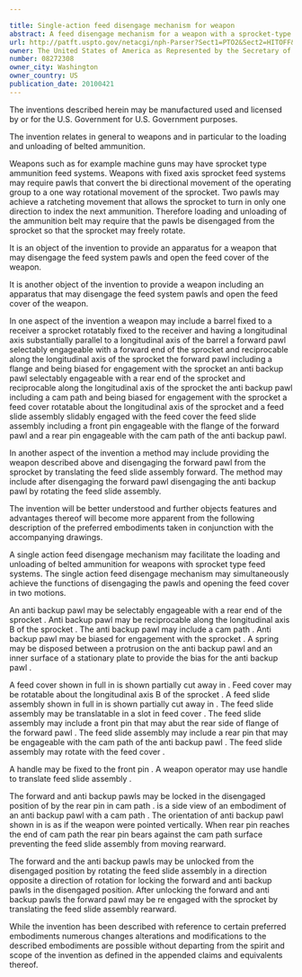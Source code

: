 ```yaml
---

title: Single-action feed disengage mechanism for weapon
abstract: A feed disengage mechanism for a weapon with a sprocket-type feed system may include a sprocket rotatably fixed to the receiver. A forward pawl may be selectably engageable with a forward end of the sprocket. The forward pawl may include a flange and be biased for engagement with the sprocket. An anti-backup pawl may be selectably engageable with a rear end of the sprocket. The anti-backup pawl may include a cam path and be biased for engagement with the sprocket. A feed cover may include a feed slide assembly that may be translatable in a slot in the feed cover. The feed slide assembly may include a front pin engageable with the flange of the forward pawl and a rear pin engageable with the cam path of the anti-backup pawl.
url: http://patft.uspto.gov/netacgi/nph-Parser?Sect1=PTO2&Sect2=HITOFF&p=1&u=%2Fnetahtml%2FPTO%2Fsearch-adv.htm&r=1&f=G&l=50&d=PALL&S1=08272308&OS=08272308&RS=08272308
owner: The United States of America as Represented by the Secretary of the Army
number: 08272308
owner_city: Washington
owner_country: US
publication_date: 20100421
---
```

The inventions described herein may be manufactured used and licensed by or for the U.S. Government for U.S. Government purposes.

The invention relates in general to weapons and in particular to the loading and unloading of belted ammunition.

Weapons such as for example machine guns may have sprocket type ammunition feed systems. Weapons with fixed axis sprocket feed systems may require pawls that convert the bi directional movement of the operating group to a one way rotational movement of the sprocket. Two pawls may achieve a ratcheting movement that allows the sprocket to turn in only one direction to index the next ammunition. Therefore loading and unloading of the ammunition belt may require that the pawls be disengaged from the sprocket so that the sprocket may freely rotate.

It is an object of the invention to provide an apparatus for a weapon that may disengage the feed system pawls and open the feed cover of the weapon.

It is another object of the invention to provide a weapon including an apparatus that may disengage the feed system pawls and open the feed cover of the weapon.

In one aspect of the invention a weapon may include a barrel fixed to a receiver a sprocket rotatably fixed to the receiver and having a longitudinal axis substantially parallel to a longitudinal axis of the barrel a forward pawl selectably engageable with a forward end of the sprocket and reciprocable along the longitudinal axis of the sprocket the forward pawl including a flange and being biased for engagement with the sprocket an anti backup pawl selectably engageable with a rear end of the sprocket and reciprocable along the longitudinal axis of the sprocket the anti backup pawl including a cam path and being biased for engagement with the sprocket a feed cover rotatable about the longitudinal axis of the sprocket and a feed slide assembly slidably engaged with the feed cover the feed slide assembly including a front pin engageable with the flange of the forward pawl and a rear pin engageable with the cam path of the anti backup pawl.

In another aspect of the invention a method may include providing the weapon described above and disengaging the forward pawl from the sprocket by translating the feed slide assembly forward. The method may include after disengaging the forward pawl disengaging the anti backup pawl by rotating the feed slide assembly.

The invention will be better understood and further objects features and advantages thereof will become more apparent from the following description of the preferred embodiments taken in conjunction with the accompanying drawings.

A single action feed disengage mechanism may facilitate the loading and unloading of belted ammunition for weapons with sprocket type feed systems. The single action feed disengage mechanism may simultaneously achieve the functions of disengaging the pawls and opening the feed cover in two motions.

An anti backup pawl may be selectably engageable with a rear end of the sprocket . Anti backup pawl may be reciprocable along the longitudinal axis B of the sprocket . The anti backup pawl may include a cam path . Anti backup pawl may be biased for engagement with the sprocket . A spring may be disposed between a protrusion on the anti backup pawl and an inner surface of a stationary plate to provide the bias for the anti backup pawl .

A feed cover shown in full in is shown partially cut away in . Feed cover may be rotatable about the longitudinal axis B of the sprocket . A feed slide assembly shown in full in is shown partially cut away in . The feed slide assembly may be translatable in a slot in feed cover . The feed slide assembly may include a front pin that may abut the rear side of flange of the forward pawl . The feed slide assembly may include a rear pin that may be engageable with the cam path of the anti backup pawl . The feed slide assembly may rotate with the feed cover .

A handle may be fixed to the front pin . A weapon operator may use handle to translate feed slide assembly .

The forward and anti backup pawls may be locked in the disengaged position of by the rear pin in cam path . is a side view of an embodiment of an anti backup pawl with a cam path . The orientation of anti backup pawl shown in is as if the weapon were pointed vertically. When rear pin reaches the end of cam path the rear pin bears against the cam path surface preventing the feed slide assembly from moving rearward.

The forward and the anti backup pawls may be unlocked from the disengaged position by rotating the feed slide assembly in a direction opposite a direction of rotation for locking the forward and anti backup pawls in the disengaged position. After unlocking the forward and anti backup pawls the forward pawl may be re engaged with the sprocket by translating the feed slide assembly rearward.

While the invention has been described with reference to certain preferred embodiments numerous changes alterations and modifications to the described embodiments are possible without departing from the spirit and scope of the invention as defined in the appended claims and equivalents thereof.


